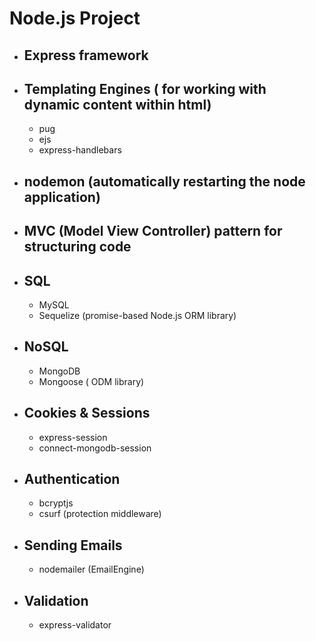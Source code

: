 # Node.js Project

* ## Express framework

* ## Templating Engines ( for working with dynamic content within html)
  * pug
  * ejs
  * express-handlebars
  
* ## nodemon (automatically restarting the node application)

* ## MVC (Model View Controller) pattern for structuring code

* ## SQL 
  * MySQL
  * Sequelize (promise-based Node.js ORM library)

* ## NoSQL 
  * MongoDB 
  * Mongoose ( ODM library)

* ## Cookies & Sessions
  * express-session
  * connect-mongodb-session

* ## Authentication
  * bcryptjs
  * csurf (protection middleware)
  
* ## Sending Emails
  * nodemailer (EmailEngine)
  
* ## Validation
  * express-validator